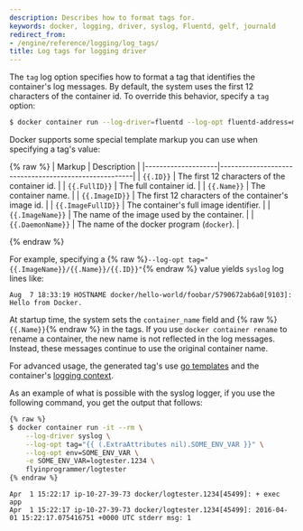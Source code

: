 ```yaml
---
description: Describes how to format tags for.
keywords: docker, logging, driver, syslog, Fluentd, gelf, journald
redirect_from:
- /engine/reference/logging/log_tags/
title: Log tags for logging driver
---
```


The `tag` log option specifies how to format a tag that identifies the
container's log messages. By default, the system uses the first 12 characters of
the container id. To override this behavior, specify a `tag` option:

```bash
$ docker container run --log-driver=fluentd --log-opt fluentd-address=myhost.local:24224 --log-opt tag="mailer"
```

Docker supports some special template markup you can use when specifying a tag's value:

{% raw %}
| Markup             | Description                                          |
|--------------------|------------------------------------------------------|
| `{{.ID}}`          | The first 12 characters of the container id.         |
| `{{.FullID}}`      | The full container id.                               |
| `{{.Name}}`        | The container name.                                  |
| `{{.ImageID}}`     | The first 12 characters of the container's image id. |
| `{{.ImageFullID}}` | The container's full image identifier.               |
| `{{.ImageName}}`   | The name of the image used by the container.         |
| `{{.DaemonName}}`  | The name of the docker program (`docker`).           |

{% endraw %}

For example, specifying a {% raw %}`--log-opt tag="{{.ImageName}}/{{.Name}}/{{.ID}}"`{% endraw %} value yields `syslog` log lines like:

```none
Aug  7 18:33:19 HOSTNAME docker/hello-world/foobar/5790672ab6a0[9103]: Hello from Docker.
```

At startup time, the system sets the `container_name` field and {% raw %}`{{.Name}}`{% endraw %} in
the tags. If you use `docker container rename` to rename a container, the new name is not
reflected in the log messages. Instead, these messages continue to use the
original container name.

For advanced usage, the generated tag's use
[go templates](http://golang.org/pkg/text/template/) and the container's
[logging context](https://github.com/docker/docker/blob/v1.13.0/daemon/logger/loginfo.go).

As an example of what is possible with the syslog logger, if you use the following
command, you get the output that follows:

```bash
{% raw %}
$ docker container run -it --rm \
    --log-driver syslog \
    --log-opt tag="{{ (.ExtraAttributes nil).SOME_ENV_VAR }}" \
    --log-opt env=SOME_ENV_VAR \
    -e SOME_ENV_VAR=logtester.1234 \
    flyinprogrammer/logtester
{% endraw %}
```

```none
Apr  1 15:22:17 ip-10-27-39-73 docker/logtester.1234[45499]: + exec app
Apr  1 15:22:17 ip-10-27-39-73 docker/logtester.1234[45499]: 2016-04-01 15:22:17.075416751 +0000 UTC stderr msg: 1
```
